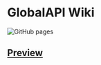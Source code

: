 # GlobalAPI Wiki

![GitHub pages](https://github.com/devruto/globalapi-doc/workflows/gh-pages/badge.svg)

## [Preview](https://devruto.github.io/globalapi-doc/)